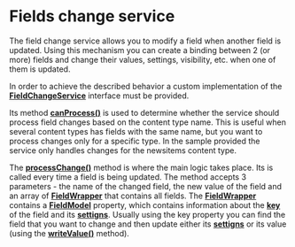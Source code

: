 # Fields change service

The field change service allows you to modify a field when another field is updated. Using this mechanism you can create a binding between 2 (or more) fields and change their values, settings, visibility, etc. when one of them is updated.

In order to achieve the described behavior a custom implementation of the [**FieldChangeService**](http://admin-app-extensions-docs.sitefinity.site/interfaces/fieldchangeservice.html) interface must be provided. 

Its method [**canProcess()**](http://admin-app-extensions-docs.sitefinity.site/interfaces/fieldchangeservice.html#canprocess) is used to determine whether the service should process field changes based on the content type name. This is useful when several content types has fields with the same name, but you want to process changes only for a specific type. In the sample provided the service only handles changes for the newsitems content type.

The [**processChange()**](http://admin-app-extensions-docs.sitefinity.site/interfaces/fieldchangeservice.html#processchange) method is where the main logic takes place. Its is called every time a field is being updated. The method accepts 3 parameters - the name of the changed field, the new value of the field and an array of [**FieldWrapper**](http://admin-app-extensions-docs.sitefinity.site/interfaces/fieldwrapper.html) that contains all fields. The [**FieldWrapper**](http://admin-app-extensions-docs.sitefinity.site/interfaces/fieldwrapper.html) contains a [**FieldModel**](http://admin-app-extensions-docs.sitefinity.site/interfaces/fieldmodel.html) property, which contains information about the [**key**](http://admin-app-extensions-docs.sitefinity.site/interfaces/fieldmodel.html#key) of the field and its [**settigns**](http://admin-app-extensions-docs.sitefinity.site/interfaces/fieldmodel.html#settings). Usually using the key property you can find the field that you want to change and then update either its [**settigns**](http://admin-app-extensions-docs.sitefinity.site/interfaces/fieldmodel.html#settings) or its value (using the [**writeValue()**](http://admin-app-extensions-docs.sitefinity.site/interfaces/fieldwrapper.html#writevalue) method).
